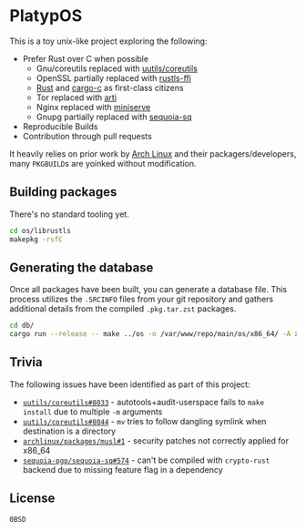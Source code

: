# PlatypOS

This is a toy unix-like project exploring the following:

- Prefer Rust over C when possible
    - Gnu/coreutils replaced with [uutils/coreutils](https://github.com/uutils/coreutils)
    - OpenSSL partially replaced with [rustls-ffi](https://github.com/rustls/rustls-ffi)
    - [Rust](https://github.com/rust-lang/rust) and [cargo-c](https://github.com/lu-zero/cargo-c) as first-class citizens
    - Tor replaced with [arti](https://gitlab.torproject.org/tpo/core/arti)
    - Nginx replaced with [miniserve](https://github.com/svenstaro/miniserve)
    - Gnupg partially replaced with [sequoia-sq](https://gitlab.com/sequoia-pgp/sequoia-sq)
- Reproducible Builds
- Contribution through pull requests

It heavily relies on prior work by [Arch Linux](https://archlinux.org/) and
their packagers/developers, many `PKGBUILD`s are yoinked without modification.

## Building packages

There's no standard tooling yet.

```sh
cd os/librustls
makepkg -rsfC
```

## Generating the database

Once all packages have been built, you can generate a database file. This
process utilizes the `.SRCINFO` files from your git repository and gathers
additional details from the compiled `.pkg.tar.zst` packages.

```sh
cd db/
cargo run --release -- make ../os -o /var/www/repo/main/os/x86_64/ -A x86_64 -n main -v
```

## Trivia

The following issues have been identified as part of this project:

- [`uutils/coreutils#8033`](https://github.com/uutils/coreutils/issues/8033) - autotools+audit-userspace fails to `make install` due to multiple `-m` arguments
- [`uutils/coreutils#8044`](https://github.com/uutils/coreutils/issues/8044) - `mv` tries to follow dangling symlink when destination is a directory
- [`archlinux/packages/musl#1`](https://gitlab.archlinux.org/archlinux/packaging/packages/musl/-/issues/1) - security patches not correctly applied for x86_64
- [`sequoia-pgp/sequoia-sq#574`](https://gitlab.com/sequoia-pgp/sequoia-sq/-/issues/574) - can't be compiled with `crypto-rust` backend due to missing feature flag in a dependency

## License

`0BSD`

